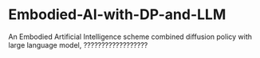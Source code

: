 # Embodied-AI-with-DP-and-LLM
An Embodied Artificial Intelligence scheme  combined diffusion policy with large language model, ??????????????????
